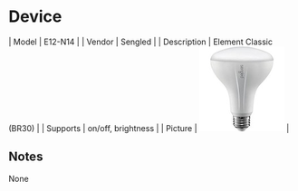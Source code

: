 
# Device

| Model | E12-N14  |
| Vendor  | Sengled  |
| Description | Element Classic (BR30) |
| Supports | on/off, brightness |
| Picture | ![../images/devices/E12-N14.jpg](../images/devices/E12-N14.jpg) |

## Notes

None
